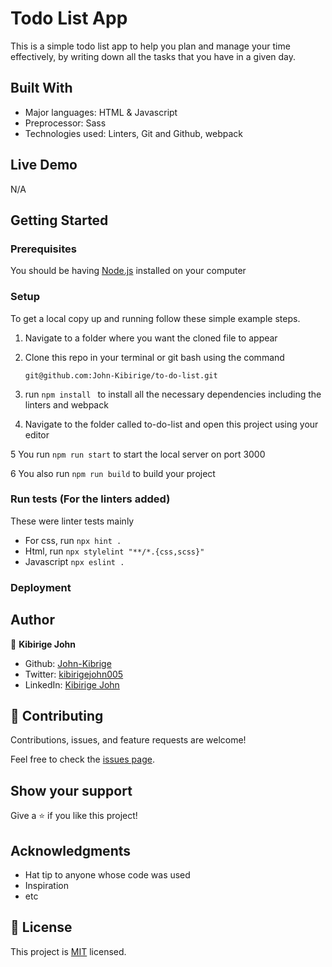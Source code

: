 # Todo List App

This is a simple todo list app to help you plan and manage your time effectively, by writing down all the tasks that you have in a given day.

## Built With

- Major languages: HTML & Javascript
- Preprocessor: Sass
- Technologies used: Linters, Git and Github, webpack

## Live Demo

N/A

## Getting Started

### Prerequisites

You should be having [Node.js](https://nodejs.org/en/) installed on your computer

### Setup

To get a local copy up and running follow these simple example steps.

1. Navigate to a folder where you want the cloned file to appear

2. Clone this repo in your terminal or git bash using the command

   `git@github.com:John-Kibirige/to-do-list.git`

3. run `npm install ` to install all the necessary dependencies including the linters and webpack

4. Navigate to the folder called to-do-list and open this project using your editor

5 You run `npm run start` to start the local server on port 3000

6 You also run `npm run build` to build your project

### Run tests (For the linters added)

These were linter tests mainly

- For css, run `npx hint .`
- Html, run `npx stylelint "**/*.{css,scss}"`
- Javascript `npx eslint .`

### Deployment

## Author

👤 **Kibirige John**

- Github: [John-Kibrige](https://github.com/John-Kibirige)
- Twitter: [kibirigejohn005](https://twitter.com/kibirigejohn005)
- LinkedIn: [Kibirige John](https://www.linkedin.com/in/kibirige-john-64160520a/trk=public_profile_samename-profile_profile-result-card_result-card_full-click&original_referer=https%3A%2F%2Fwww%2Egoogle%2Ecom%2F&originalSubdomain=ug)

## 🤝 Contributing

Contributions, issues, and feature requests are welcome!

Feel free to check the [issues page](https://github.com/John-Kibirige/to-do-list/issues).

## Show your support

Give a ⭐️ if you like this project!

## Acknowledgments

- Hat tip to anyone whose code was used
- Inspiration
- etc

## 📝 License

This project is [MIT](./MIT.md) licensed.
